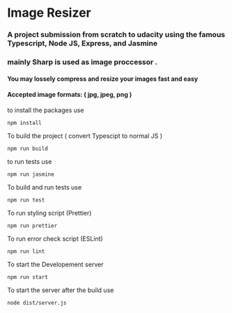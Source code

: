 # Image Resizer
### A project submission from **scratch** to udacity using the famous Typescript, Node JS, Express, and Jasmine
### mainly Sharp is used as image proccessor .
#### You may lossely compress and resize your images fast and easy
#### Accepted image formats: ( jpg, jpeg, png )
to install the packages use 
```
npm install
```
To build the project ( convert Typescipt to normal JS )
```
npm run build
```

to run tests use 
```
npm run jasmine
```

To build and run tests use 
```
npm run test
```

To run styling script (Prettier) 
```
npm run prettier
```

To run error check script (ESLint) 
```
npm run lint
```

To start the Developement server 
```
npm run start
```

To start the server after the build use
```
node dist/server.js
```